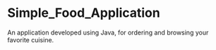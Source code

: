 # Simple_Food_Application
An application developed using Java, for ordering and browsing your favorite cuisine.

